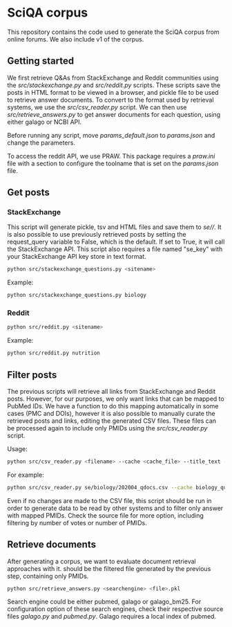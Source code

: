 # SciQA corpus

This repository contains the code used to generate the SciQA corpus from online forums.
We also include v1 of the corpus.

## Getting started

We first retrieve Q&As from StackExchange and Reddit communities using the 
*src/stackexchange.py* and *src/reddit.py* scripts.
These scripts save the posts in HTML format to be viewed in a browser, and pickle file
to be used to retrieve answer documents.
To convert to the format used by retrieval systems, we use the *src/csv_reader.py* script.
We can then use *src/retrieve_answers.py* to get answer documents for each question,
using either galago or NCBI API.

Before running any script, move *params_default.json* to *params.json* and change the
parameters.

To access the reddit API, we use PRAW. This package requires a *praw.ini* file 
with a section to configure the toolname that is set on the *params.json* file.


## Get posts

### StackExchange

This script will generate pickle, tsv and HTML files and save them to *se/<sitename>/*.
It is also possible to use previously retrieved posts by setting the request_query
variable to False, which is the default.
If set to True, it will call the StackExchange API.
This script also requires a file named "se_key" with your StackExchange API key store
in text format.

```bash
python src/stackexchange_questions.py <sitename>
```

Example:

```bash
python src/stackexchange_questions.py biology
```

### Reddit

```bash
python src/reddit.py <sitename>
```

Example:

```bash
python src/reddit.py nutrition
```


## Filter posts

The previous scripts will retrieve all links from StackExchange and Reddit posts.
However, for our purposes, we only want links that can be mapped to PubMed IDs.
We have a function to do this mapping automatically in some cases (PMC and DOIs),
however it is also possible to manually curate the retrieved posts and links, editing 
the generated CSV files.
These files can be processed again to include only PMIDs using the *src/csv_reader.py*
script.

Usage:

```bash
python src/csv_reader.py <filename> --cache <cache_file> --title_text --body_text
```

For example:

```bash
python src/csv_reader.py se/biology/202004_qdocs.csv --cache biology_questions_cache.json --title_text --body_text
```

Even if no changes are made to the CSV file, this script should be run in order to
generate data to be read by other systems and to filter only answer with mapped PMIDs.
Check the source file for more option, including filtering by number of votes or number of
PMIDs.

## Retrieve documents

After generating a corpus, we want to evaluate document retrieval approaches with it.
<file> should be the filtered file generated by the previous step, containing only PMIDs.

```bash
python src/retrieve_answers.py <searchengine> <file>.pkl 
```

Search engine could be either pubmed, galago or galago_bm25. For configuration option of these search engines,
check their respective source files *galago.py* and *pubmed.py*. Galago requires a local index of pubmed. 




